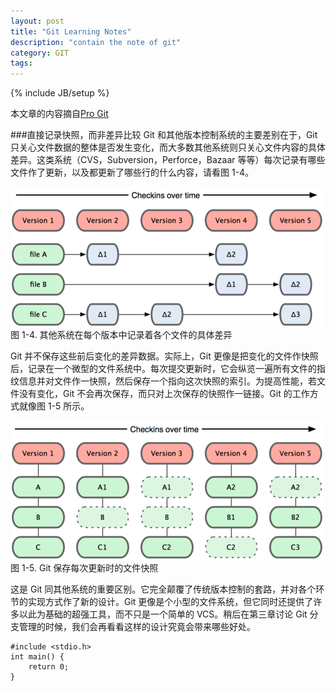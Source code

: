 ```yaml
---
layout: post
title: "Git Learning Notes"
description: "contain the note of git"
category: GIT
tags: 
---
```

{% include JB/setup %}

本文章的内容摘自[Pro Git](http://git-scm.com/book/zh/%E8%B5%B7%E6%AD%A5-Git-%E5%9F%BA%E7%A1%80)

###直接记录快照，而非差异比较
Git 和其他版本控制系统的主要差别在于，Git 只关心文件数据的整体是否发生变化，而大多数其他系统则只关心文件内容的具体差异。这类系统（CVS，Subversion，Perforce，Bazaar 等等）每次记录有哪些文件作了更新，以及都更新了哪些行的什么内容，请看图 1-4。 

![](../images/cvs_theory_1.png)
图 1-4. 其他系统在每个版本中记录着各个文件的具体差异 

Git 并不保存这些前后变化的差异数据。实际上，Git 更像是把变化的文件作快照后，记录在一个微型的文件系统中。每次提交更新时，它会纵览一遍所有文件的指纹信息并对文件作一快照，然后保存一个指向这次快照的索引。为提高性能，若文件没有变化，Git 不会再次保存，而只对上次保存的快照作一链接。Git 的工作方式就像图 1-5 所示。 

![](../images/git_theory_1.png)
图 1-5. Git 保存每次更新时的文件快照 

这是 Git 同其他系统的重要区别。它完全颠覆了传统版本控制的套路，并对各个环节的实现方式作了新的设计。Git 更像是个小型的文件系统，但它同时还提供了许多以此为基础的超强工具，而不只是一个简单的 VCS。稍后在第三章讨论 Git 分支管理的时候，我们会再看看这样的设计究竟会带来哪些好处。 

```
#include <stdio.h>
int main() {
	return 0;
}
```

